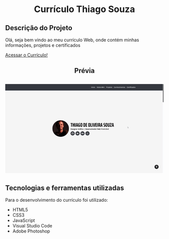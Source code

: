  <h1 align="center">
  Currículo Thiago Souza
 </h1>
 
  ## Descrição do Projeto
  Olá, seja bem vindo ao meu currículo Web, onde contém minhas informações, projetos e certificados
  
  
  
  <a href=" https://thisouza022.github.io/Curriculo-Thiago-Souza/"> Acessar o Currículo! </a>

 
 <h2 align="center"> 
  Prévia
  </h2>
  
  <h2 align="center"> 
 <img src="/assets/gif/1.gif">
  </h2>
  

 
 ## Tecnologias e ferramentas utilizadas
Para o desenvolvimento do currículo foi utilizado:

- HTML5
- CSS3
- JavaScript
- Visual Studio Code
- Adobe Photoshop
